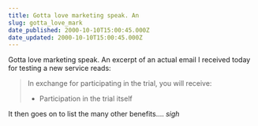 ```yaml
---
title: Gotta love marketing speak. An
slug: gotta_love_mark
date_published: 2000-10-10T15:00:45.000Z
date_updated: 2000-10-10T15:00:45.000Z
---
```


Gotta love marketing speak. An excerpt of an actual email I received today for testing a new service reads:

> In exchange for participating in the trial, you will receive:
> 
> - Participation in the trial itself

It then goes on to list the many other benefits…. *sigh*
